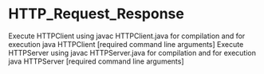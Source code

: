 # HTTP_Request_Response
Execute HTTPClient using javac HTTPClient.java for compilation and for execution java HTTPClient [required command line arguments]
Execute HTTPServer using javac HTTPServer.java for compilation and for execution java HTTPServer [required command line arguments]
